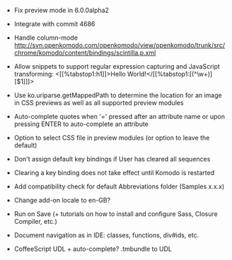 - Fix preview mode in 6.0.0alpha2

- Integrate with commit 4686

- Handle column-mode
  http://svn.openkomodo.com/openkomodo/view/openkomodo/trunk/src/chrome/komodo/content/bindings/scintilla.p.xml

- Allow snippets to support regular expression capturing and JavaScript
  transforming:
  <[[%tabstop1:h1]]>Hello World!</[[%tabstop1:[(^\w+)][$1]]]>

- Use ko.uriparse.getMappedPath to determine the location for an image in CSS
  previews as well as all supported preview modules

- Auto-complete quotes when '=' pressed after an attribute name or upon
  pressing ENTER to auto-complete an attribute

- Option to select CSS file in preview modules (or option to leave the
  default)

- Don't assign default key bindings if User has cleared all sequences

- Clearing a key binding does not take effect until Komodo is restarted

- Add compatibility check for default Abbreviations folder (Samples x.x.x)

- Change add-on locale to en-GB?

- Run on Save (+ tutorials on how to install and configure Sass, Closure
  Compiler, etc.)

- Document navigation as in IDE: classes, functions, div#ids, etc.

- CoffeeScript UDL + auto-complete? .tmbundle to UDL
